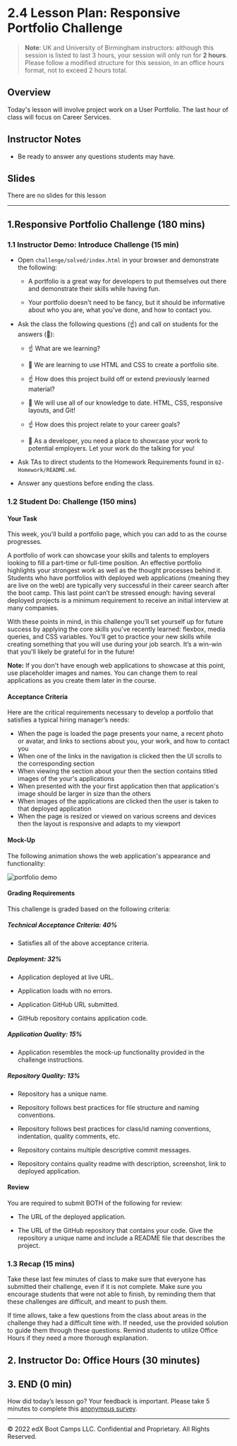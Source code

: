 # 2.4 Lesson Plan: Responsive Portfolio Challenge

> **Note**: UK and University of Birmingham instructors: although this session is listed to last 3 hours, your session will only run for **2 hours**. Please follow a modified structure for this session, in an office hours format, not to exceed 2 hours total.

## Overview

Today's lesson will involve project work on a User Portfolio. The last hour of class will focus on Career Services.

## Instructor Notes

* Be ready to answer any questions students may have.

## Slides

There are no slides for this lesson

---

## 1.Responsive Portfolio Challenge (180 mins)

### 1.1 Instructor Demo: Introduce Challenge (15 min)

* Open `challenge/solved/index.html` in your browser and demonstrate the following:

  * A portfolio is a great way for developers to put themselves out there and demonstrate their skills while having fun.

  * Your portfolio doesn't need to be fancy, but it should be informative about who you are, what you've done, and how to contact you.

* Ask the class the following questions (☝️) and call on students for the answers (🙋):

  * ☝️ What are we learning?

  * 🙋 We are learning to use HTML and CSS to create a portfolio site.

  * ☝️ How does this project build off or extend previously learned material?

  * 🙋 We will use all of our knowledge to date. HTML, CSS, responsive layouts, and Git!

  * ☝️ How does this project relate to your career goals?

  * 🙋 As a developer, you need a place to showcase your work to potential employers. Let your work do the talking for you!

* Ask TAs to direct students to the Homework Requirements found in `02-Homework/README.md`.

* Answer any questions before ending the class.

### 1.2 Student Do: Challenge (150 mins)

#### Your Task

This week, you'll build a portfolio page, which you can add to as the course progresses.

A portfolio of work can showcase your skills and talents to employers looking to fill a part-time or full-time position. An effective portfolio highlights your strongest work as well as the thought processes behind it. Students who have portfolios with deployed web applications (meaning they are live on the web) are typically very successful in their career search after the boot camp. This last point can’t be stressed enough: having several deployed projects is a minimum requirement to receive an initial interview at many companies.

With these points in mind, in this challenge you’ll set yourself up for future success by applying the core skills you've recently learned: flexbox, media queries, and CSS variables. You'll get to practice your new skills while creating something that you will use during your job search. It’s a win-win that you'll likely be grateful for in the future!

**Note:** If you don't have enough web applications to showcase at this point, use placeholder images and names. You can change them to real applications as you create them later in the course.

#### Acceptance Criteria

Here are the critical requirements necessary to develop a portfolio that satisfies a typical hiring manager’s needs:

* When the page is loaded the page presents your name, a recent photo or avatar, and links to sections about you, your work, and how to contact you
* When one of the links in the navigation is clicked then the UI scrolls to the corresponding section
* When viewing the section about your then the section contains titled images of the your's applications
* When presented with the your first application then that application's image should be larger in size than the others
* When images of the applications are clicked then the user is taken to that deployed application
* When the page is resized or viewed on various screens and devices then the layout is responsive and adapts to my viewport

#### Mock-Up

The following animation shows the web application's appearance and functionality:

![portfolio demo](./images/01-css-challenge-demo.gif)

#### Grading Requirements

This challenge is graded based on the following criteria:

##### Technical Acceptance Criteria: 40%

* Satisfies all of the above acceptance criteria.

##### Deployment: 32%

* Application deployed at live URL.

* Application loads with no errors.

* Application GitHub URL submitted.

* GitHub repository contains application code.

##### Application Quality: 15%

* Application resembles the mock-up functionality provided in the challenge instructions.

##### Repository Quality: 13%

* Repository has a unique name.

* Repository follows best practices for file structure and naming conventions.

* Repository follows best practices for class/id naming conventions, indentation, quality comments, etc.

* Repository contains multiple descriptive commit messages.

* Repository contains quality readme with description, screenshot, link to deployed application.

#### Review

You are required to submit BOTH of the following for review:

* The URL of the deployed application.

* The URL of the GitHub repository that contains your code. Give the repository a unique name and include a README file that describes the project.

### 1.3 Recap (15 mins)

Take these last few minutes of class to make sure that everyone has submitted their challenge, even if it is not complete. Make sure you encourage students that were not able to finish, by reminding them that these challenges are difficult, and meant to push them.

If time allows, take a few questions from the class about areas in the challenge they had a difficult time with. If needed, use the provided solution to guide them through these questions. Remind students to utilize Office Hours if they need a more thorough explanation.

## 2. Instructor Do: Office Hours (30 minutes)

## 3. END (0 min)

How did today’s lesson go? Your feedback is important. Please take 5 minutes to complete this [anonymous survey](https://forms.gle/RfcVyXiMmZQut6aJ6).

---
© 2022 edX Boot Camps LLC. Confidential and Proprietary. All Rights Reserved.
